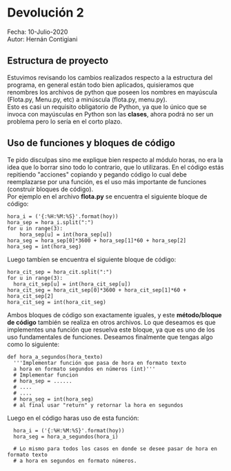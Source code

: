 # Devolución 2
Fecha: 10-Julio-2020\
Autor: Hernán Contigiani

## Estructura de proyecto
Estuvimos revisando los cambios realizados respecto a la estructura del programa, en general están todo bien aplicados, quisieramos que renombres los archivos de python que poseen los nombres en mayúscula (Flota.py, Menu.py, etc) a minúscula (flota.py, menu.py).\
Esto es casi un requisito obligatorio de Python, ya que lo único que se invoca con mayúsculas en Python son las __clases__, ahora podrá no ser un problema pero lo sería en el corto plazo.

## Uso de funciones y bloques de código
Te pido disculpas sino me explique bien respecto al módulo horas, no era la idea que lo borrar sino todo lo contrario, que lo utilizaras. En el código estás repitiendo "acciones" copiando y pegando código lo cual debe reemplazarse por una función, es el uso más importante de funciones (construir bloques de código).\
Por ejemplo en el archivo __flota.py__ se encuentra el siguiente bloque de código:
```
hora_i = ('{:%H:%M:%S}'.format(hoy))
hora_sep = hora_i.split(":")
for u in range(3):
    hora_sep[u] = int(hora_sep[u])
hora_seg = hora_sep[0]*3600 + hora_sep[1]*60 + hora_sep[2]
hora_seg = int(hora_seg)
```
Luego tambíen se encuentra el siguiente bloque de código:
```
hora_cit_sep = hora_cit.split(":")
for u in range(3):
  hora_cit_sep[u] = int(hora_cit_sep[u])
hora_cit_seg = hora_cit_sep[0]*3600 + hora_cit_sep[1]*60 + hora_cit_sep[2]
hora_cit_seg = int(hora_cit_seg)
```
Ambos bloques de código son exactamente iguales, y este __método/bloque de código__ también se realiza en otros archivos. Lo que deseamos es que implementes una función que resuelva este bloque, ya que es uno de los uso fundamentales de funciones. Deseamos finalmente que tengas algo como lo siguiente:
```
def hora_a_segundos(hora_texto)
  '''Implementar función que pasa de hora en formato texto
  a hora en formato segundos en números (int)'''
  # Implementar funcion
  # hora_sep = ......
  # ....
  # ....
  # hora_seg = int(hora_seg)
  # al final usar "return" y retornar la hora en segundos
```
Luego en el código haras uso de esta función:
```
  hora_i = ('{:%H:%M:%S}'.format(hoy))
  hora_seg = hora_a_segundos(hora_i)
  
  # Lo mismo para todos los casos en donde se desee pasar de hora en formato texto
  # a hora en segundos en formato números.
```

